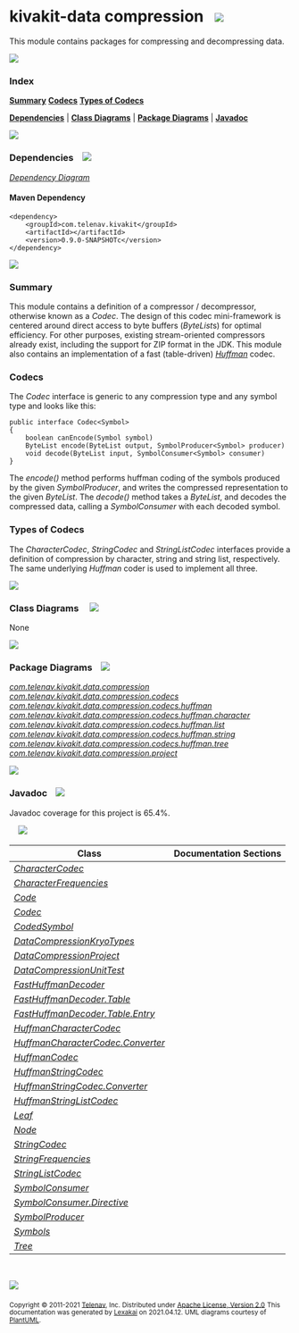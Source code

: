 # kivakit-data compression &nbsp;&nbsp;![](https://www.kivakit.org/images/compress-52.png)

This module contains packages for compressing and decompressing data.

![](https://www.kivakit.org/images/horizontal-line.png)

### Index

[**Summary**](#summary)
[**Codecs**](#codecs)
[**Types of Codecs**](#types-of-codecs)

[**Dependencies**](#dependencies) | [**Class Diagrams**](#class-diagrams) | [**Package Diagrams**](#package-diagrams) | [**Javadoc**](#javadoc)

![](https://www.kivakit.org/images/horizontal-line.png)

### Dependencies <a name="dependencies"></a> &nbsp;&nbsp; ![](https://www.kivakit.org/images/dependencies-40.png)

[*Dependency Diagram*](documentation/diagrams/dependencies.svg)

#### Maven Dependency

    <dependency>
        <groupId>com.telenav.kivakit</groupId>
        <artifactId></artifactId>
        <version>0.9.0-SNAPSHOTc</version>
    </dependency>

![](https://www.kivakit.org/images/short-horizontal-line.png)

[//]: # (start-user-text)

### Summary <a name = "summary"></a>

This module contains a definition of a compressor / decompressor, otherwise known as a *Codec*.
The design of this codec mini-framework is centered around direct access to byte buffers (*ByteList*s)
for optimal efficiency. For other purposes, existing stream-oriented compressors already exist,
including the support for ZIP format in the JDK. This module also contains an implementation of
a fast (table-driven) [*Huffman*](https://en.wikipedia.org/wiki/Huffman_coding) codec.

### Codecs <a name = "codecs"></a>

The *Codec* interface is generic to any compression type and any symbol type and looks like this:

    public interface Codec<Symbol>
    {
        boolean canEncode(Symbol symbol)
        ByteList encode(ByteList output, SymbolProducer<Symbol> producer)
        void decode(ByteList input, SymbolConsumer<Symbol> consumer)
    }

The *encode()* method performs huffman coding of the symbols produced by the given *SymbolProducer*,
and writes the compressed representation to the given *ByteList*. The *decode()* method takes a *ByteList*,
and decodes the compressed data, calling a *SymbolConsumer* with each decoded symbol.

### Types of Codecs <a name = "character"></a>

The *CharacterCodec*, *StringCodec* and *StringListCodec* interfaces provide a definition of compression
by character, string and string list, respectively. The same underlying *Huffman* coder is used to implement
all three.

[//]: # (end-user-text)

![](https://www.kivakit.org/images/short-horizontal-line.png)

### Class Diagrams <a name="class-diagrams"></a> &nbsp; &nbsp; ![](https://www.kivakit.org/images/diagram-48.png)

None

![](https://www.kivakit.org/images/short-horizontal-line.png)

### Package Diagrams <a name="package-diagrams"></a> &nbsp;&nbsp; ![](https://www.kivakit.org/images/box-40.png)

[*com.telenav.kivakit.data.compression*](documentation/diagrams/com.telenav.kivakit.data.compression.svg)
[*com.telenav.kivakit.data.compression.codecs*](documentation/diagrams/com.telenav.kivakit.data.compression.codecs.svg)
[*com.telenav.kivakit.data.compression.codecs.huffman*](documentation/diagrams/com.telenav.kivakit.data.compression.codecs.huffman.svg)
[*com.telenav.kivakit.data.compression.codecs.huffman.character*](documentation/diagrams/com.telenav.kivakit.data.compression.codecs.huffman.character.svg)
[*com.telenav.kivakit.data.compression.codecs.huffman.list*](documentation/diagrams/com.telenav.kivakit.data.compression.codecs.huffman.list.svg)
[*com.telenav.kivakit.data.compression.codecs.huffman.string*](documentation/diagrams/com.telenav.kivakit.data.compression.codecs.huffman.string.svg)
[*com.telenav.kivakit.data.compression.codecs.huffman.tree*](documentation/diagrams/com.telenav.kivakit.data.compression.codecs.huffman.tree.svg)
[*com.telenav.kivakit.data.compression.project*](documentation/diagrams/com.telenav.kivakit.data.compression.project.svg)

![](https://www.kivakit.org/images/short-horizontal-line.png)

### Javadoc <a name="javadoc"></a> &nbsp;&nbsp; ![](https://www.kivakit.org/images/books-40.png)

Javadoc coverage for this project is 65.4%.

&nbsp; &nbsp;  ![](https://www.kivakit.org/images/meter-70-12.png)



| Class | Documentation Sections |
|---|---|
| [*CharacterCodec*](https://telenav.github.io/kivakit-extensions/javadoc/kivakit.data.compression/com/telenav/kivakit/data/compression/codecs/CharacterCodec.html) |  |
| [*CharacterFrequencies*](https://telenav.github.io/kivakit-extensions/javadoc/kivakit.data.compression/com/telenav/kivakit/data/compression/codecs/huffman/character/CharacterFrequencies.html) |  |
| [*Code*](https://telenav.github.io/kivakit-extensions/javadoc/kivakit.data.compression/com/telenav/kivakit/data/compression/codecs/huffman/tree/Code.html) |  |
| [*Codec*](https://telenav.github.io/kivakit-extensions/javadoc/kivakit.data.compression/com/telenav/kivakit/data/compression/Codec.html) |  |
| [*CodedSymbol*](https://telenav.github.io/kivakit-extensions/javadoc/kivakit.data.compression/com/telenav/kivakit/data/compression/codecs/huffman/tree/CodedSymbol.html) |  |
| [*DataCompressionKryoTypes*](https://telenav.github.io/kivakit-extensions/javadoc/kivakit.data.compression/com/telenav/kivakit/data/compression/project/DataCompressionKryoTypes.html) |  |
| [*DataCompressionProject*](https://telenav.github.io/kivakit-extensions/javadoc/kivakit.data.compression/com/telenav/kivakit/data/compression/project/DataCompressionProject.html) |  |
| [*DataCompressionUnitTest*](https://telenav.github.io/kivakit-extensions/javadoc/kivakit.data.compression/com/telenav/kivakit/data/compression/project/DataCompressionUnitTest.html) |  |
| [*FastHuffmanDecoder*](https://telenav.github.io/kivakit-extensions/javadoc/kivakit.data.compression/com/telenav/kivakit/data/compression/codecs/huffman/FastHuffmanDecoder.html) |  |
| [*FastHuffmanDecoder.Table*](https://telenav.github.io/kivakit-extensions/javadoc/kivakit.data.compression/com/telenav/kivakit/data/compression/codecs/huffman/FastHuffmanDecoder.Table.html) |  |
| [*FastHuffmanDecoder.Table.Entry*](https://telenav.github.io/kivakit-extensions/javadoc/kivakit.data.compression/com/telenav/kivakit/data/compression/codecs/huffman/FastHuffmanDecoder.Table.Entry.html) |  |
| [*HuffmanCharacterCodec*](https://telenav.github.io/kivakit-extensions/javadoc/kivakit.data.compression/com/telenav/kivakit/data/compression/codecs/huffman/character/HuffmanCharacterCodec.html) |  |
| [*HuffmanCharacterCodec.Converter*](https://telenav.github.io/kivakit-extensions/javadoc/kivakit.data.compression/com/telenav/kivakit/data/compression/codecs/huffman/character/HuffmanCharacterCodec.Converter.html) |  |
| [*HuffmanCodec*](https://telenav.github.io/kivakit-extensions/javadoc/kivakit.data.compression/com/telenav/kivakit/data/compression/codecs/huffman/HuffmanCodec.html) |  |
| [*HuffmanStringCodec*](https://telenav.github.io/kivakit-extensions/javadoc/kivakit.data.compression/com/telenav/kivakit/data/compression/codecs/huffman/string/HuffmanStringCodec.html) |  |
| [*HuffmanStringCodec.Converter*](https://telenav.github.io/kivakit-extensions/javadoc/kivakit.data.compression/com/telenav/kivakit/data/compression/codecs/huffman/string/HuffmanStringCodec.Converter.html) |  |
| [*HuffmanStringListCodec*](https://telenav.github.io/kivakit-extensions/javadoc/kivakit.data.compression/com/telenav/kivakit/data/compression/codecs/huffman/list/HuffmanStringListCodec.html) |  |
| [*Leaf*](https://telenav.github.io/kivakit-extensions/javadoc/kivakit.data.compression/com/telenav/kivakit/data/compression/codecs/huffman/tree/Leaf.html) |  |
| [*Node*](https://telenav.github.io/kivakit-extensions/javadoc/kivakit.data.compression/com/telenav/kivakit/data/compression/codecs/huffman/tree/Node.html) |  |
| [*StringCodec*](https://telenav.github.io/kivakit-extensions/javadoc/kivakit.data.compression/com/telenav/kivakit/data/compression/codecs/StringCodec.html) |  |
| [*StringFrequencies*](https://telenav.github.io/kivakit-extensions/javadoc/kivakit.data.compression/com/telenav/kivakit/data/compression/codecs/huffman/string/StringFrequencies.html) |  |
| [*StringListCodec*](https://telenav.github.io/kivakit-extensions/javadoc/kivakit.data.compression/com/telenav/kivakit/data/compression/codecs/StringListCodec.html) |  |
| [*SymbolConsumer*](https://telenav.github.io/kivakit-extensions/javadoc/kivakit.data.compression/com/telenav/kivakit/data/compression/SymbolConsumer.html) |  |
| [*SymbolConsumer.Directive*](https://telenav.github.io/kivakit-extensions/javadoc/kivakit.data.compression/com/telenav/kivakit/data/compression/SymbolConsumer.Directive.html) |  |
| [*SymbolProducer*](https://telenav.github.io/kivakit-extensions/javadoc/kivakit.data.compression/com/telenav/kivakit/data/compression/SymbolProducer.html) |  |
| [*Symbols*](https://telenav.github.io/kivakit-extensions/javadoc/kivakit.data.compression/com/telenav/kivakit/data/compression/codecs/huffman/tree/Symbols.html) |  |
| [*Tree*](https://telenav.github.io/kivakit-extensions/javadoc/kivakit.data.compression/com/telenav/kivakit/data/compression/codecs/huffman/tree/Tree.html) |  |

[//]: # (start-user-text)



[//]: # (end-user-text)

<br/>

![](https://www.kivakit.org/images/horizontal-line.png)

<sub>Copyright &#169; 2011-2021 [Telenav](http://telenav.com), Inc. Distributed under [Apache License, Version 2.0](LICENSE)</sub>
<sub>This documentation was generated by [Lexakai](https://github.com/Telenav/lexakai) on 2021.04.12. UML diagrams courtesy
of [PlantUML](http://plantuml.com).</sub>

